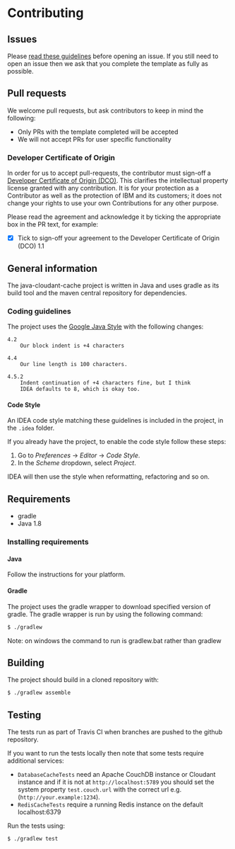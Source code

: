 # Contributing

## Issues

Please [read these guidelines](http://ibm.biz/cdt-issue-guide) before opening an issue.
If you still need to open an issue then we ask that you complete the template as
fully as possible.

## Pull requests

We welcome pull requests, but ask contributors to keep in mind the following:

* Only PRs with the template completed will be accepted
* We will not accept PRs for user specific functionality

### Developer Certificate of Origin

In order for us to accept pull-requests, the contributor must sign-off a
[Developer Certificate of Origin (DCO)](DCO1.1.txt). This clarifies the
intellectual property license granted with any contribution. It is for your
protection as a Contributor as well as the protection of IBM and its customers;
it does not change your rights to use your own Contributions for any other purpose.

Please read the agreement and acknowledge it by ticking the appropriate box in the PR
 text, for example:

- [x] Tick to sign-off your agreement to the Developer Certificate of Origin (DCO) 1.1

## General information

The java-cloudant-cache project is written in Java and uses gradle as its build tool and the maven central
repository for dependencies.

### Coding guidelines

The project uses the [Google Java Style](https://google-styleguide.googlecode.com/svn/trunk/javaguide.html)
with the following changes:

```
4.2
    Our block indent is +4 characters

4.4
    Our line length is 100 characters.

4.5.2
    Indent continuation of +4 characters fine, but I think
    IDEA defaults to 8, which is okay too.
```

#### Code Style

An IDEA code style matching these guidelines is included in the project,
in the `.idea` folder.

If you already have the project, to enable the code style follow these steps:

1. Go to _Preferences_ -> _Editor_ -> _Code Style_.
2. In the _Scheme_ dropdown, select _Project_.

IDEA will then use the style when reformatting, refactoring and so on.

## Requirements

- gradle
- Java 1.8

### Installing requirements

#### Java

Follow the instructions for your platform.

#### Gradle

The project uses the gradle wrapper to download  specified version of gradle.
The gradle wrapper is run by using the following command:

```bash
$ ./gradlew
```
Note: on windows the command to run is gradlew.bat rather than gradlew

## Building

The project should build in a cloned repository with:

```bash
$ ./gradlew assemble
```

## Testing

The tests run as part of Travis CI when branches are pushed to the github repository.

If you want to run the tests locally then note that some tests require additional services:
* `DatabaseCacheTests` need an Apache CouchDB instance or Cloudant instance and if it
is not at `http://localhost:5789` you should set the system property `test.couch.url` with the correct
url e.g. (`http://your.example:1234`).
* `RedisCacheTests` require a running Redis instance on the default localhost:6379

Run the tests using:
```bash
$ ./gradlew test
```

